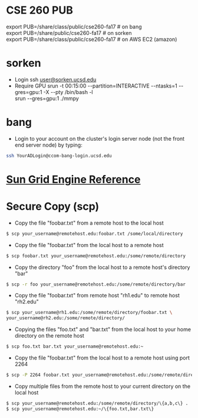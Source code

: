 # CSE 260 PUB<br>
export PUB=/share/class/public/cse260-fa17  # on bang <br>
export PUB=/share/public/cse260-fa17            # on sorken<br>
export PUB=/share/class/public/cse260-fa17 # on AWS EC2 (amazon)<br>

# sorken
- Login
ssh user@sorken.ucsd.edu<br>
- Require GPU
srun -t 00:15:00  --partition=INTERACTIVE --ntasks=1 --gres=gpu:1 -X --pty /bin/bash -l<br>
srun --gres=gpu:1 ./mmpy

# bang
- Login to your account on the cluster's login server node (not the front end server node) by typing:
```sh
ssh YourADLogin@ccom-bang-login.ucsd.edu
```

# [Sun Grid Engine Reference](http://docs.oracle.com/cd/E19279-01/820-3257-12/n1ge.html#50577430_65574)

# Secure Copy (scp)
- Copy the file "foobar.txt" from a remote host to the local host
```sh
$ scp your_username@remotehost.edu:foobar.txt /some/local/directory
```
- Copy the file "foobar.txt" from the local host to a remote host
```sh
$ scp foobar.txt your_username@remotehost.edu:/some/remote/directory
```
- Copy the directory "foo" from the local host to a remote host's directory "bar"
```sh
$ scp -r foo your_username@remotehost.edu:/some/remote/directory/bar
```
- Copy the file "foobar.txt" from remote host "rh1.edu" to remote host "rh2.edu"
```sh
$ scp your_username@rh1.edu:/some/remote/directory/foobar.txt \
your_username@rh2.edu:/some/remote/directory/
```
- Copying the files "foo.txt" and "bar.txt" from the local host to your home directory on the remote host
```sh
$ scp foo.txt bar.txt your_username@remotehost.edu:~
```
- Copy the file "foobar.txt" from the local host to a remote host using port 2264
```sh
$ scp -P 2264 foobar.txt your_username@remotehost.edu:/some/remote/directory
```
- Copy multiple files from the remote host to your current directory on the local host
```sh
$ scp your_username@remotehost.edu:/some/remote/directory/\{a,b,c\} .
$ scp your_username@remotehost.edu:~/\{foo.txt,bar.txt\} 
```
